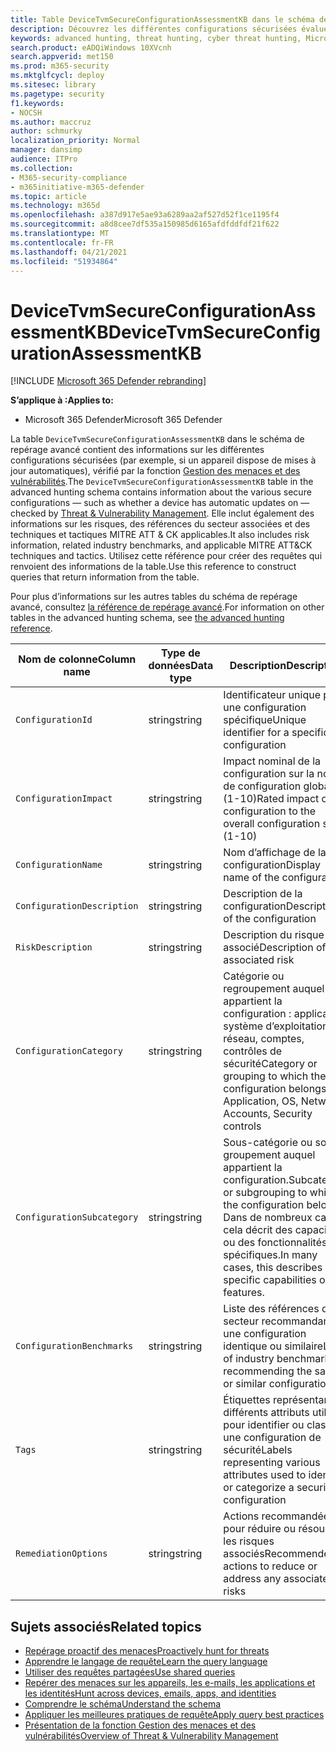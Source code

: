 ```yaml
---
title: Table DeviceTvmSecureConfigurationAssessmentKB dans le schéma de repérage avancé
description: Découvrez les différentes configurations sécurisées évaluées par la fonction Gestion des menaces et des vulnérabilités dans la table DeviceTvmSecureConfigurationAssessmentKB du schéma de repérage avancé.
keywords: advanced hunting, threat hunting, cyber threat hunting, Microsoft 365 Defender, microsoft 365, m365, search, query, telemetry, schema reference, kusto, table, column, data type, description, threat & vulnerability management, TVM, device management, security configuration, MITRE ATT&CK framework, knowledge base, KB, DeviceTvmSecureConfigurationAssesmentKB
search.product: eADQiWindows 10XVcnh
search.appverid: met150
ms.prod: m365-security
ms.mktglfcycl: deploy
ms.sitesec: library
ms.pagetype: security
f1.keywords:
- NOCSH
ms.author: maccruz
author: schmurky
localization_priority: Normal
manager: dansimp
audience: ITPro
ms.collection:
- M365-security-compliance
- m365initiative-m365-defender
ms.topic: article
ms.technology: m365d
ms.openlocfilehash: a387d917e5ae93a6289aa2af527d52f1ce1195f4
ms.sourcegitcommit: a8d8cee7df535a150985d6165afdfddfdf21f622
ms.translationtype: MT
ms.contentlocale: fr-FR
ms.lasthandoff: 04/21/2021
ms.locfileid: "51934864"
---
```

# <a name="devicetvmsecureconfigurationassessmentkb"></a><span data-ttu-id="66c9b-104">DeviceTvmSecureConfigurationAssessmentKB</span><span class="sxs-lookup"><span data-stu-id="66c9b-104">DeviceTvmSecureConfigurationAssessmentKB</span></span>

[!INCLUDE [Microsoft 365 Defender rebranding](../includes/microsoft-defender.md)]


<span data-ttu-id="66c9b-105">**S’applique à :**</span><span class="sxs-lookup"><span data-stu-id="66c9b-105">**Applies to:**</span></span>
- <span data-ttu-id="66c9b-106">Microsoft 365 Defender</span><span class="sxs-lookup"><span data-stu-id="66c9b-106">Microsoft 365 Defender</span></span>



<span data-ttu-id="66c9b-107">La table `DeviceTvmSecureConfigurationAssessmentKB` dans le schéma de repérage avancé contient des informations sur les différentes configurations sécurisées (par exemple, si un appareil dispose de mises à jour automatiques), vérifié par la fonction [Gestion des menaces et des vulnérabilités](/windows/security/threat-protection/microsoft-defender-atp/next-gen-threat-and-vuln-mgt).</span><span class="sxs-lookup"><span data-stu-id="66c9b-107">The `DeviceTvmSecureConfigurationAssessmentKB` table in the advanced hunting schema contains information about the various secure configurations — such as whether a device has automatic updates on — checked by [Threat & Vulnerability Management](/windows/security/threat-protection/microsoft-defender-atp/next-gen-threat-and-vuln-mgt).</span></span> <span data-ttu-id="66c9b-108">Elle inclut également des informations sur les risques, des références du secteur associées et des techniques et tactiques MITRE ATT & CK applicables.</span><span class="sxs-lookup"><span data-stu-id="66c9b-108">It also includes risk information, related industry benchmarks, and applicable MITRE ATT&CK techniques and tactics.</span></span> <span data-ttu-id="66c9b-109">Utilisez cette référence pour créer des requêtes qui renvoient des informations de la table.</span><span class="sxs-lookup"><span data-stu-id="66c9b-109">Use this reference to construct queries that return information from the table.</span></span>

<span data-ttu-id="66c9b-110">Pour plus d’informations sur les autres tables du schéma de repérage avancé, consultez [la référence de repérage avancé](advanced-hunting-schema-tables.md).</span><span class="sxs-lookup"><span data-stu-id="66c9b-110">For information on other tables in the advanced hunting schema, see [the advanced hunting reference](advanced-hunting-schema-tables.md).</span></span>

| <span data-ttu-id="66c9b-111">Nom de colonne</span><span class="sxs-lookup"><span data-stu-id="66c9b-111">Column name</span></span> | <span data-ttu-id="66c9b-112">Type de données</span><span class="sxs-lookup"><span data-stu-id="66c9b-112">Data type</span></span> | <span data-ttu-id="66c9b-113">Description</span><span class="sxs-lookup"><span data-stu-id="66c9b-113">Description</span></span> |
|-------------|-----------|-------------|
| `ConfigurationId` | <span data-ttu-id="66c9b-114">string</span><span class="sxs-lookup"><span data-stu-id="66c9b-114">string</span></span> | <span data-ttu-id="66c9b-115">Identificateur unique pour une configuration spécifique</span><span class="sxs-lookup"><span data-stu-id="66c9b-115">Unique identifier for a specific configuration</span></span> |
| `ConfigurationImpact` | <span data-ttu-id="66c9b-116">string</span><span class="sxs-lookup"><span data-stu-id="66c9b-116">string</span></span> | <span data-ttu-id="66c9b-117">Impact nominal de la configuration sur la note de configuration globale (1-10)</span><span class="sxs-lookup"><span data-stu-id="66c9b-117">Rated impact of the configuration to the overall configuration score (1-10)</span></span> |
| `ConfigurationName` | <span data-ttu-id="66c9b-118">string</span><span class="sxs-lookup"><span data-stu-id="66c9b-118">string</span></span> | <span data-ttu-id="66c9b-119">Nom d’affichage de la configuration</span><span class="sxs-lookup"><span data-stu-id="66c9b-119">Display name of the configuration</span></span> |
| `ConfigurationDescription` | <span data-ttu-id="66c9b-120">string</span><span class="sxs-lookup"><span data-stu-id="66c9b-120">string</span></span> | <span data-ttu-id="66c9b-121">Description de la configuration</span><span class="sxs-lookup"><span data-stu-id="66c9b-121">Description of the configuration</span></span> |
| `RiskDescription` | <span data-ttu-id="66c9b-122">string</span><span class="sxs-lookup"><span data-stu-id="66c9b-122">string</span></span> | <span data-ttu-id="66c9b-123">Description du risque associé</span><span class="sxs-lookup"><span data-stu-id="66c9b-123">Description of the associated risk</span></span> |
| `ConfigurationCategory` | <span data-ttu-id="66c9b-124">string</span><span class="sxs-lookup"><span data-stu-id="66c9b-124">string</span></span> | <span data-ttu-id="66c9b-125">Catégorie ou regroupement auquel appartient la configuration : application, système d’exploitation, réseau, comptes, contrôles de sécurité</span><span class="sxs-lookup"><span data-stu-id="66c9b-125">Category or grouping to which the configuration belongs: Application, OS, Network, Accounts, Security controls</span></span>|
| `ConfigurationSubcategory` | <span data-ttu-id="66c9b-126">string</span><span class="sxs-lookup"><span data-stu-id="66c9b-126">string</span></span> |<span data-ttu-id="66c9b-127">Sous-catégorie ou sous-groupement auquel appartient la configuration.</span><span class="sxs-lookup"><span data-stu-id="66c9b-127">Subcategory or subgrouping to which the configuration belongs.</span></span> <span data-ttu-id="66c9b-128">Dans de nombreux cas, cela décrit des capacités ou des fonctionnalités spécifiques.</span><span class="sxs-lookup"><span data-stu-id="66c9b-128">In many cases, this describes specific capabilities or features.</span></span> |
| `ConfigurationBenchmarks` | <span data-ttu-id="66c9b-129">string</span><span class="sxs-lookup"><span data-stu-id="66c9b-129">string</span></span> | <span data-ttu-id="66c9b-130">Liste des références du secteur recommandant une configuration identique ou similaire</span><span class="sxs-lookup"><span data-stu-id="66c9b-130">List of industry benchmarks recommending the same or similar configuration</span></span> |
| `Tags` | <span data-ttu-id="66c9b-131">string</span><span class="sxs-lookup"><span data-stu-id="66c9b-131">string</span></span> | <span data-ttu-id="66c9b-132">Étiquettes représentant différents attributs utilisés pour identifier ou classer une configuration de sécurité</span><span class="sxs-lookup"><span data-stu-id="66c9b-132">Labels representing various attributes used to identify or categorize a security configuration</span></span> |
| `RemediationOptions` | <span data-ttu-id="66c9b-133">string</span><span class="sxs-lookup"><span data-stu-id="66c9b-133">string</span></span> | <span data-ttu-id="66c9b-134">Actions recommandées pour réduire ou résoudre les risques associés</span><span class="sxs-lookup"><span data-stu-id="66c9b-134">Recommended actions to reduce or address any associated risks</span></span> |

## <a name="related-topics"></a><span data-ttu-id="66c9b-135">Sujets associés</span><span class="sxs-lookup"><span data-stu-id="66c9b-135">Related topics</span></span>

- [<span data-ttu-id="66c9b-136">Repérage proactif des menaces</span><span class="sxs-lookup"><span data-stu-id="66c9b-136">Proactively hunt for threats</span></span>](advanced-hunting-overview.md)
- [<span data-ttu-id="66c9b-137">Apprendre le langage de requête</span><span class="sxs-lookup"><span data-stu-id="66c9b-137">Learn the query language</span></span>](advanced-hunting-query-language.md)
- [<span data-ttu-id="66c9b-138">Utiliser des requêtes partagées</span><span class="sxs-lookup"><span data-stu-id="66c9b-138">Use shared queries</span></span>](advanced-hunting-shared-queries.md)
- [<span data-ttu-id="66c9b-139">Repérer des menaces sur les appareils, les e-mails, les applications et les identités</span><span class="sxs-lookup"><span data-stu-id="66c9b-139">Hunt across devices, emails, apps, and identities</span></span>](advanced-hunting-query-emails-devices.md)
- [<span data-ttu-id="66c9b-140">Comprendre le schéma</span><span class="sxs-lookup"><span data-stu-id="66c9b-140">Understand the schema</span></span>](advanced-hunting-schema-tables.md)
- [<span data-ttu-id="66c9b-141">Appliquer les meilleures pratiques de requête</span><span class="sxs-lookup"><span data-stu-id="66c9b-141">Apply query best practices</span></span>](advanced-hunting-best-practices.md)
- [<span data-ttu-id="66c9b-142">Présentation de la fonction Gestion des menaces et des vulnérabilités</span><span class="sxs-lookup"><span data-stu-id="66c9b-142">Overview of Threat & Vulnerability Management</span></span>](/windows/security/threat-protection/microsoft-defender-atp/next-gen-threat-and-vuln-mgt)